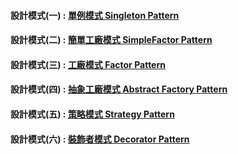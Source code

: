 #### 設計模式(一) : [單例模式 Singleton Pattern](https://github.com/SIAOYUCHEN/Design_Pattern_Unit_Test/tree/main/Singleton)

#### 設計模式(二) : [簡單工廠模式 SimpleFactor Pattern](https://github.com/SIAOYUCHEN/Design_Pattern_Unit_Test/tree/main/SimpleFactory)

#### 設計模式(三) : [工廠模式 Factor Pattern](https://github.com/SIAOYUCHEN/Design_Pattern_Unit_Test/tree/main/Factory)

#### 設計模式(四) : [抽象工廠模式 Abstract Factory Pattern](https://github.com/SIAOYUCHEN/Design_Pattern_Unit_Test/tree/main/AbstractFactory)

#### 設計模式(五) : [策略模式 Strategy Pattern](https://github.com/SIAOYUCHEN/Design_Pattern_Unit_Test/tree/main/Strategy)

#### 設計模式(六) : [裝飾者模式 Decorator Pattern](https://github.com/SIAOYUCHEN/Design_Pattern_Unit_Test/tree/main/Decorator)